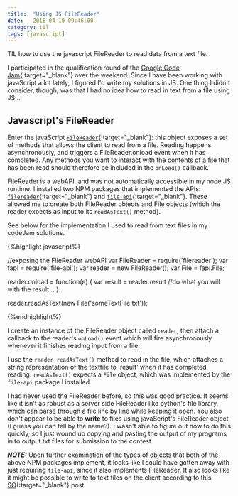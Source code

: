 ```yaml
---
title:  "Using JS FileReader"
date:   2016-04-10 09:46:00
category: til
tags: [javascript]
---
```


TIL how to use the javascript FileReader to read data from a text file.

I participated in the qualification round of the [Google Code Jam][gcj]{:target="_blank"} over the weekend. Since I have been working with javaScript a lot lately, I figured I'd write my solutions in JS. One thing I didn't consider, though, was that I had no idea how to read in text from a file using JS...

## Javascript's FileReader

Enter the javaScript [`FileReader`][FileReader]{:target="_blank"}: this object exposes a set of methods that allows the client to read from a file. Reading happens asynchronously, and triggers a FileReader.onload event when it has completed. Any methods you want to interact with the contents of a file that has been read should therefore be included in the `onLoad()` callback.

FileReader is a webAPI, and was not automatically accessible in my node JS runtime. I installed two NPM packages that implemented the APIs: [`filereader`][fr]{:target="_blank"} and [`file-api`][fapi]{:target="_blank"}. These allowed me to create both FileReader objects and File objects (which the reader expects as input to its `readAsText()` method).

See below for the implementation I used to read from text files in my codeJam solutions.

{%highlight javascript%}

//exposing the FileReader webAPI
var FileReader = require('filereader');
var fapi = require('file-api');
var reader = new FileReader();
var File = fapi.File;

reader.onload = function(e) {
	var result = reader.result
	//do what you will with the result...
}

reader.readAsText(new File('someTextFile.txt'));

{%endhighlight%}

I create an instance of the FileReader object called `reader`, then attach a callback to the reader's `onLoad()` event which will fire asynchronously whenever it finishes reading input from a file.

I use the `reader.readAsText()` method to read in the file, which attaches a string representation of the textfile to 'result' when it has completed reading. `readAsText()` expects a `File` object, which was implemented by the `file-api` package I installed.

I had never used the FileReader before, so this was good practice. It seems like it isn't as robust as a server side FileReader like python's file library, which can parse through a file line by line while keeping it open. You also don't appear to be able to **write** to files using javaScript's FileReader object (I guess you can tell by the name?). I wasn't able to figure out how to do this quickly, so I just wound up copying and pasting the output of my programs in to output.txt files for submission to the contest.

***NOTE:*** Upon further examination of the types of objects that both of the above NPM packages implement, it looks like I could have gotten away with just requiring `file-api`, since it also implements FileReader. It also looks like it might be possible to write to text files on the client according to this [SO][SO]{:target="_blank"} post.

[gcj]: https://code.google.com/codejam
[FileReader]: https://developer.mozilla.org/en-US/docs/Web/API/FileReader
[fr]: https://www.npmjs.com/package/filereader
[fapi]: https://www.npmjs.com/package/file-api
[SO]: http://stackoverflow.com/questions/21012580/is-it-possible-to-write-data-to-file-using-only-javascript


